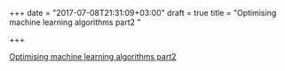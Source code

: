 +++
date = "2017-07-08T21:31:09+03:00"
draft = true
title = "Optimising machine learning algorithms part2 "

+++

<p><a href="http://www.jamesbowman.me/post/optimising-machine-learning-algorithms-part2">Optimising machine learning algorithms part2 </a></p>